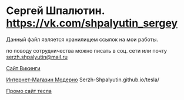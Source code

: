 # Сергей Шпалютин. https://vk.com/shpalyutin_sergey

Данный файл является хранилищем ссылок на мои работы.

по поводу сотрудничества можно писать в соц. сети или почту serzh.shpalyutin@mail.ru

[Сайт Викинги](https://serzh-shpalyutin.github.io/vikings/) 

[Интернет-Магазин Модерно](https://Serzh-Shpalyutin.github.io/moderno/) Serzh-Shpalyutin.github.io/tesla/

[Промо сайт тесла](https://Serzh-Shpalyutin.github.io/tesla/)
